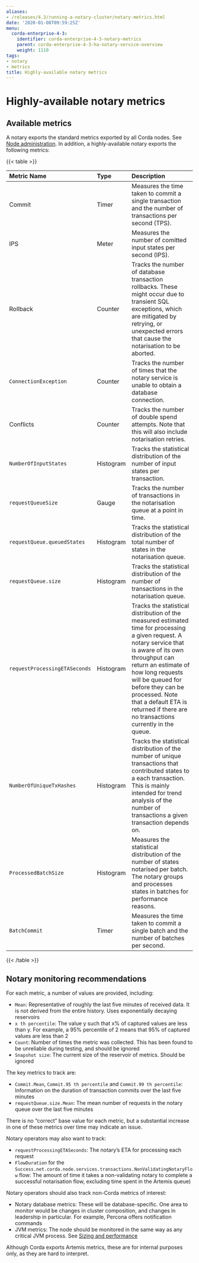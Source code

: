 ```yaml
---
aliases:
- /releases/4.3/running-a-notary-cluster/notary-metrics.html
date: '2020-01-08T09:59:25Z'
menu:
  corda-enterprise-4-3:
    identifier: corda-enterprise-4-3-notary-metrics
    parent: corda-enterprise-4-3-ha-notary-service-overview
    weight: 1110
tags:
- notary
- metrics
title: Highly-available notary metrics
---
```



# Highly-available notary metrics


## Available metrics

A notary exports the standard metrics exported by all Corda nodes. See [Node administration](../node-administration.md). In addition, a
highly-available notary exports the following metrics:


{{< table >}}

| Metric Name | Type | Description |
|:-----------------------------|:-----------|:-------------------------------------------------------------------|
| Commit | Timer | Measures the time taken to commit a single transaction and the number of transactions per second (TPS). |
| IPS | Meter | Measures the number of comitted input states per second (IPS). |
| Rollback|Counter | Tracks the number of database transaction rollbacks. These might occur due to transient SQL exceptions, which are mitigated by retrying, or unexpected errors that cause the notarisation to be aborted. |
| `ConnectionException` | Counter | Tracks the number of times that the notary service is unable to obtain a database connection. |
| Conflicts | Counter | Tracks the number of double spend attempts. Note that this will also include notarisation retries. |
| `NumberOfInputStates` | Histogram | Tracks the statistical distribution of the number of input states per transaction. |
| `requestQueueSize` | Gauge | Tracks the number of transactions in the notarisation queue at a point in time. |
| `requestQueue.queuedStates` | Histogram | Tracks the statistical distribution of the total number of states in the notarisation queue. |
| `requestQueue.size` | Histogram | Tracks the statistical distribution of the number of transactions in the notarisation queue. |
| `requestProcessingETASeconds` | Histogram | Tracks the statistical distribution of the measured estimated time for processing a given request. A notary service that is aware of its own throughput can return an estimate of how long requests will be queued for before they can be processed. Note that a default ETA is returned if there are no transactions currently in the queue.
| `NumberOfUniqueTxHashes` | Histogram | Tracks the statistical distribution of the number of unique transactions that contributed states to a each transaction. This is mainly intended for trend analysis of the number of transactions a given transaction depends on. |
| `ProcessedBatchSize` | Histogram | Measures the statistical distribution of the number of states notarised per batch. The notary groups and processes states in batches for performance reasons. |
| `BatchCommit` | Timer | Measures the time taken to commit a single batch and the number of batches per second. |

{{< /table >}}


## Notary monitoring recommendations

For each metric, a number of values are provided, including:


* `Mean`: Representative of roughly the last five minutes of received data. It is not derived from the entire
history. Uses exponentially decaying reservoirs
* `x th percentile`: The value y such that x% of captured values are less than y. For example, a 95% percentile of 2
means that 95% of captured values are less than 2
* `Count`: Number of times the metric was collected. This has been found to be unreliable during testing, and should
be ignored
* `Snapshot size`: The current size of the reservoir of metrics. Should be ignored

The key metrics to track are:


* `Commit.Mean`, `Commit.95 th percentile` and `Commit.99 th percentile`: Information on the duration of
transaction commits over the last five minutes
* `requestQueue.size.Mean`: The mean number of requests in the notary queue over the last five minutes

There is no “correct” base value for each metric, but a substantial increase in one of these metrics over time may
indicate an issue.

Notary operators may also want to track:


* `requestProcessingETASeconds`: The notary’s ETA for processing each request
* `FlowDuration` for the `Success.net.corda.node.services.transactions.NonValidatingNotaryFlow` flow: The amount
of time it takes a non-validating notary to complete a successful notarisation flow, excluding time spent in the
Artemis queue)

Notary operators should also track non-Corda metrics of interest:


* Notary database metrics: These will be database-specific. One area to monitor would be changes in cluster
composition, and changes in leadership in particular. For example, Percona offers notification commands
* JVM metrics: The node should be monitored in the same way as any critical JVM process. See
[Sizing and performance](../sizing-and-performance.md)

Although Corda exports Artemis metrics, these are for internal purposes only, as they are hard to interpret.
